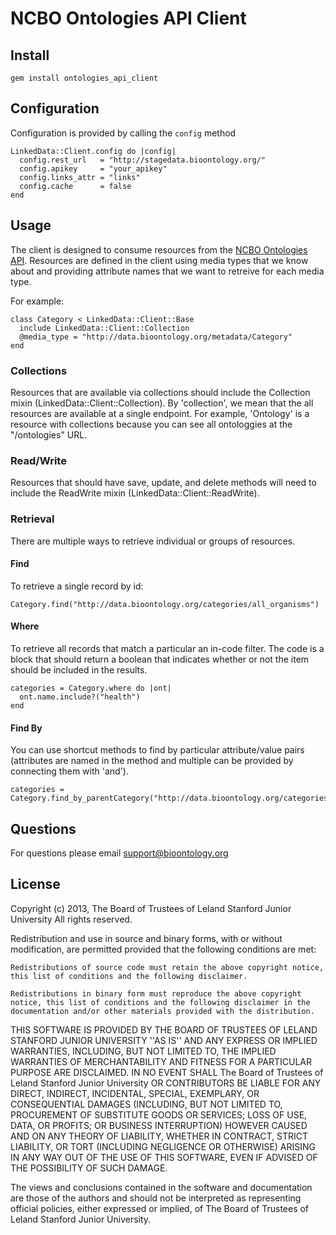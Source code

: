 # NCBO Ontologies API Client

## Install

    gem install ontologies_api_client

## Configuration

Configuration is provided by calling the <code>config</code> method

    LinkedData::Client.config do |config|
      config.rest_url   = "http://stagedata.bioontology.org/"
      config.apikey     = "your_apikey"
      config.links_attr = "links"
      config.cache      = false
    end
    
## Usage

The client is designed to consume resources from the [NCBO Ontologies API](https://github.com/ncbo/ontologies_api). 
Resources are defined in the client using media types that we know about and
providing attribute names that we want to retreive for each media type.

For example:

    class Category < LinkedData::Client::Base
      include LinkedData::Client::Collection
      @media_type = "http://data.bioontology.org/metadata/Category"
    end

### Collections

Resources that are available via collections should include the Collection mixin (LinkedData::Client::Collection).
By 'collection', we mean that the all resources are available at a single endpoint.
For example, 'Ontology' is a resource with collections because you can see all ontologgies
at the "/ontologies" URL.

### Read/Write

Resources that should have save, update, and delete methods will need to include the ReadWrite mixin (LinkedData::Client::ReadWrite).

### Retrieval

There are multiple ways to retrieve individual or groups of resources.

#### Find

To retrieve a single record by id:

    Category.find("http://data.bioontology.org/categories/all_organisms")

#### Where

To retrieve all records that match a particular an in-code filter. The code is a block that should return a 
boolean that indicates whether or not the item should be included in the results.

    categories = Category.where do |ont|
      ont.name.include?("health")
    end
    
#### Find By

You can use shortcut methods to find by particular attribute/value pairs
(attributes are named in the method and multiple can be provided by connecting them with 'and').

    categories = Category.find_by_parentCategory("http://data.bioontology.org/categories/anatomy")
    
## Questions

For questions please email [support@bioontology.org](support@bioontology.org.)

## License

Copyright (c) 2013, The Board of Trustees of Leland Stanford Junior University All rights reserved.

Redistribution and use in source and binary forms, with or without modification, are permitted provided that the following conditions are met:

    Redistributions of source code must retain the above copyright notice, this list of conditions and the following disclaimer.

    Redistributions in binary form must reproduce the above copyright notice, this list of conditions and the following disclaimer in the documentation and/or other materials provided with the distribution.

THIS SOFTWARE IS PROVIDED BY THE BOARD OF TRUSTEES OF LELAND STANFORD JUNIOR UNIVERSITY ''AS IS'' AND ANY EXPRESS OR IMPLIED WARRANTIES, INCLUDING, BUT NOT LIMITED TO, THE IMPLIED WARRANTIES OF MERCHANTABILITY AND FITNESS FOR A PARTICULAR PURPOSE ARE DISCLAIMED. IN NO EVENT SHALL The Board of Trustees of Leland Stanford Junior University OR CONTRIBUTORS BE LIABLE FOR ANY DIRECT, INDIRECT, INCIDENTAL, SPECIAL, EXEMPLARY, OR CONSEQUENTIAL DAMAGES (INCLUDING, BUT NOT LIMITED TO, PROCUREMENT OF SUBSTITUTE GOODS OR SERVICES; LOSS OF USE, DATA, OR PROFITS; OR BUSINESS INTERRUPTION) HOWEVER CAUSED AND ON ANY THEORY OF LIABILITY, WHETHER IN CONTRACT, STRICT LIABILITY, OR TORT (INCLUDING NEGLIGENCE OR OTHERWISE) ARISING IN ANY WAY OUT OF THE USE OF THIS SOFTWARE, EVEN IF ADVISED OF THE POSSIBILITY OF SUCH DAMAGE.

The views and conclusions contained in the software and documentation are those of the authors and should not be interpreted as representing official policies, either expressed or implied, of The Board of Trustees of Leland Stanford Junior University.